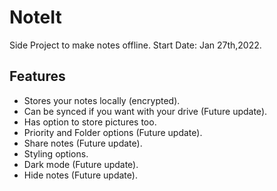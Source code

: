 # NoteIt

Side Project to make notes offline.
    Start Date: Jan 27th,2022.

## Features

- Stores your notes locally (encrypted).
- Can be synced if you want with your drive (Future update).
- Has option to store pictures too.
- Priority and Folder options (Future update).
- Share notes (Future update).
- Styling options.
- Dark mode (Future update).
- Hide notes (Future update).
